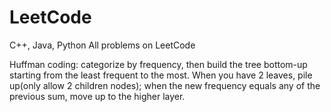 # LeetCode
C++, Java, Python
All problems on LeetCode

Huffman coding: categorize by frequency, then build the tree bottom-up starting from the least frequent to the most. When you have 2 leaves, pile up(only allow 2 children nodes); when the new frequency equals any of the previous sum, move up to the higher layer.
